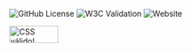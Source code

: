 ![GitHub License](https://img.shields.io/github/license/camilajodai/pwamb)
![W3C Validation](https://img.shields.io/w3c-validation/html?targetUrl=https%3A%2F%2Fcamilajodai.github.io%2Fpwamb%2F)
![Website](https://img.shields.io/website?url=https%3A%2F%2Fcamilajodai.github.io%2Fpwamb%2F)

<p>
<a href="http://jigsaw.w3.org/css-validator/check/referer">
    <img style="border:0;width:88px;height:31px"
        src="http://jigsaw.w3.org/css-validator/images/vcss-blue"
        alt="CSS válido!" />
    </a>
</p>
